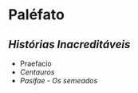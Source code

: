 # Paléfato
## _Histórias Inacreditáveis_
 - Praefacio
  - _Centauros_
   - _Pasífae_
    - _Os semeados_

